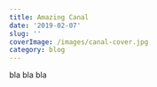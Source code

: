 ```yaml
---
title: Amazing Canal
date: '2019-02-07'
slug: ''
coverImage: /images/canal-cover.jpg
category: blog
---
```


bla bla bla
